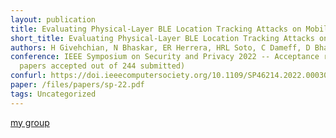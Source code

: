 ```yaml
---
layout: publication
title: Evaluating Physical-Layer BLE Location Tracking Attacks on Mobile Devices
short_title: Evaluating Physical-Layer BLE Location Tracking Attacks on Mobile Devices
authors: H Givehchian, N Bhaskar, ER Herrera, HRL Soto, C Dameff, D Bharadia, A Schulman,
conference: IEEE Symposium on Security and Privacy 2022 -- Acceptance rate 14.7% (36
  papers accepted out of 244 submitted)
confurl: https://doi.ieeecomputersociety.org/10.1109/SP46214.2022.00030
paper: /files/papers/sp-22.pdf
tags: Uncategorized
---
```


[my group](https://wcsng.ucsd.edu/publications)